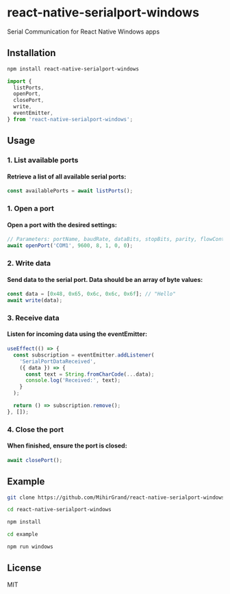 # react-native-serialport-windows

Serial Communication for React Native Windows apps

## Installation

```sh
npm install react-native-serialport-windows
```

```js
import {
  listPorts,
  openPort,
  closePort,
  write,
  eventEmitter,
} from 'react-native-serialport-windows';
```

## Usage

### 1. List available ports

#### Retrieve a list of all available serial ports:

```js
const availablePorts = await listPorts();
```

### 1. Open a port

#### Open a port with the desired settings:

```js
// Parameters: portName, baudRate, dataBits, stopBits, parity, flowControl
await openPort('COM1', 9600, 8, 1, 0, 0);
```

### 2. Write data

#### Send data to the serial port. Data should be an array of byte values:

```js
const data = [0x48, 0x65, 0x6c, 0x6c, 0x6f]; // "Hello"
await write(data);
```

### 3. Receive data

#### Listen for incoming data using the eventEmitter:

```js
useEffect(() => {
  const subscription = eventEmitter.addListener(
    'SerialPortDataReceived',
    ({ data }) => {
      const text = String.fromCharCode(...data);
      console.log('Received:', text);
    }
  );

  return () => subscription.remove();
}, []);
```

### 4. Close the port

#### When finished, ensure the port is closed:

```js
await closePort();
```

## Example

```sh
git clone https://github.com/MihirGrand/react-native-serialport-windows.git

cd react-native-serialport-windows

npm install

cd example

npm run windows
```

## License

MIT
